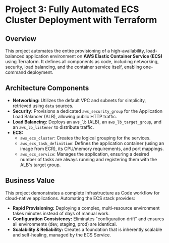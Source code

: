# Project 3: Fully Automated ECS Cluster Deployment with Terraform

## Overview
This project automates the entire provisioning of a high-availability, load-balanced application environment on **AWS Elastic Container Service (ECS)** using Terraform. It defines all components as code, including networking, security, load balancing, and the container service itself, enabling one-command deployment.

## Architecture Components
- **Networking:** Utilizes the default VPC and subnets for simplicity, retrieved using `data` sources.
- **Security:** Provisions a dedicated `aws_security_group` for the Application Load Balancer (ALB), allowing public HTTP traffic.
- **Load Balancing:** Deploys an `aws_lb` (ALB), an `aws_lb_target_group`, and an `aws_lb_listener` to distribute traffic.
- **ECS:**
    - `aws_ecs_cluster`: Creates the logical grouping for the services.
    - `aws_ecs_task_definition`: Defines the application container (using an image from ECR), its CPU/memory requirements, and port mappings.
    - `aws_ecs_service`: Manages the application, ensuring a desired number of tasks are always running and registering them with the ALB's target group.

## Business Value
This project demonstrates a complete Infrastructure as Code workflow for cloud-native applications. Automating the ECS stack provides:
- **Rapid Provisioning:** Deploying a complex, multi-resource environment takes minutes instead of days of manual work.
- **Configuration Consistency:** Eliminates "configuration drift" and ensures all environments (dev, staging, prod) are identical.
- **Scalability & Reliability:** Creates a foundation that is inherently scalable and self-healing, managed by the ECS Service.

